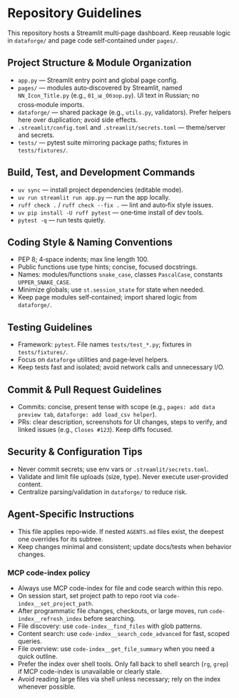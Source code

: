 # Repository Guidelines

This repository hosts a Streamlit multi‑page dashboard. Keep reusable logic in `dataforge/` and page code self‑contained under `pages/`.

## Project Structure & Module Organization
- `app.py` — Streamlit entry point and global page config.
- `pages/` — modules auto‑discovered by Streamlit, named `NN_Icon_Title.py` (e.g., `01_📊_Обзор.py`). UI text in Russian; no cross‑module imports.
- `dataforge/` — shared package (e.g., `utils.py`, validators). Prefer helpers here over duplication; avoid side effects.
- `.streamlit/config.toml` and `.streamlit/secrets.toml` — theme/server and secrets.
- `tests/` — pytest suite mirroring package paths; fixtures in `tests/fixtures/`.

## Build, Test, and Development Commands
- `uv sync` — install project dependencies (editable mode).
- `uv run streamlit run app.py` — run the app locally.
- `ruff check .` / `ruff check --fix .` — lint and auto‑fix style issues.
- `uv pip install -U ruff pytest` — one‑time install of dev tools.
- `pytest -q` — run tests quietly.

## Coding Style & Naming Conventions
- PEP 8; 4‑space indents; max line length 100.
- Public functions use type hints; concise, focused docstrings.
- Names: modules/functions `snake_case`, classes `PascalCase`, constants `UPPER_SNAKE_CASE`.
- Minimize globals; use `st.session_state` for state when needed.
- Keep page modules self‑contained; import shared logic from `dataforge/`.

## Testing Guidelines
- Framework: `pytest`. File names `tests/test_*.py`; fixtures in `tests/fixtures/`.
- Focus on `dataforge` utilities and page‑level helpers.
- Keep tests fast and isolated; avoid network calls and unnecessary I/O.

## Commit & Pull Request Guidelines
- Commits: concise, present tense with scope (e.g., `pages: add data preview tab`, `dataforge: add load_csv helper`).
- PRs: clear description, screenshots for UI changes, steps to verify, and linked issues (e.g., `Closes #123`). Keep diffs focused.

## Security & Configuration Tips
- Never commit secrets; use env vars or `.streamlit/secrets.toml`.
- Validate and limit file uploads (size, type). Never execute user‑provided content.
- Centralize parsing/validation in `dataforge/` to reduce risk.

## Agent‑Specific Instructions
- This file applies repo‑wide. If nested `AGENTS.md` files exist, the deepest one overrides for its subtree.
- Keep changes minimal and consistent; update docs/tests when behavior changes.

### MCP code-index policy
- Always use MCP code-index for file and code search within this repo.
- On session start, set project path to repo root via `code-index__set_project_path`.
- After programmatic file changes, checkouts, or large moves, run `code-index__refresh_index` before searching.
- File discovery: use `code-index__find_files` with glob patterns.
- Content search: use `code-index__search_code_advanced` for fast, scoped queries.
- File overview: use `code-index__get_file_summary` when you need a quick outline.
- Prefer the index over shell tools. Only fall back to shell search (`rg`, `grep`) if MCP code-index is unavailable or clearly stale.
- Avoid reading large files via shell unless necessary; rely on the index whenever possible.
